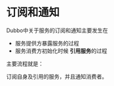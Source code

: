 # 订阅和通知

Dubbo中关于服务的订阅和通知主要发生在

- 服务提供方暴露服务的过程
- 服务消费方初始化时候 **引用服务**的过程



主要流程就是：

订阅自身及引用的服务，并且通知消费者。